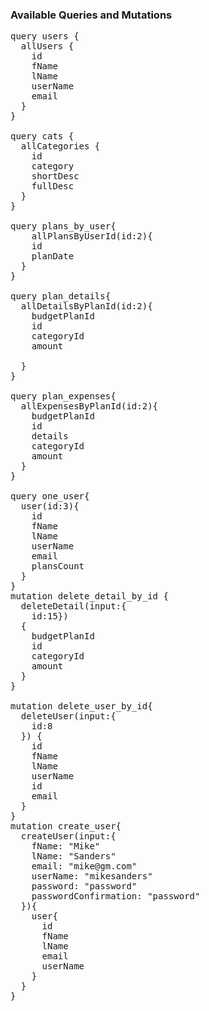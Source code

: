 ### Available Queries and Mutations

<pre>
query users {
  allUsers {
    id
    fName
    lName
    userName
    email
  }
}

query cats {
  allCategories {
    id
    category
    shortDesc
    fullDesc
  }
}

query plans_by_user{
	allPlansByUserId(id:2){
    id
    planDate
  }
}

query plan_details{
  allDetailsByPlanId(id:2){
    budgetPlanId
    id
    categoryId
    amount
    
  }
}

query plan_expenses{
  allExpensesByPlanId(id:2){
    budgetPlanId
    id
    details
    categoryId
    amount
  }
}

query one_user{
  user(id:3){
    id
    fName
    lName
    userName
    email
    plansCount
  }
}
mutation delete_detail_by_id {
  deleteDetail(input:{
    id:15})
  {
    budgetPlanId
    id
    categoryId
    amount
  }
}

mutation delete_user_by_id{
  deleteUser(input:{
    id:8
  }) {
    id
    fName
    lName
    userName
    id
    email
  }
}
mutation create_user{
  createUser(input:{
  	fName: "Mike"
    lName: "Sanders"
    email: "mike@gm.com"
    userName: "mikesanders"
    password: "password"
    passwordConfirmation: "password"
  }){
    user{
      id
      fName
      lName
      email
      userName
    }
  }
}
</pre>